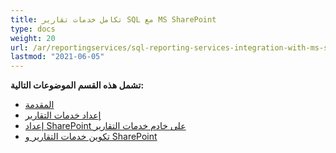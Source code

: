 ```yaml
---
title: تكامل خدمات تقارير SQL مع MS SharePoint
type: docs
weight: 20
url: /ar/reportingservices/sql-reporting-services-integration-with-ms-sharepoint/
lastmod: "2021-06-05"
---
```


**تشمل هذه القسم الموضوعات التالية:**

- [المقدمة](/pdf/ar/reportingservices/introduction/)
- [إعداد خدمات التقارير](/pdf/ar/reportingservices/setting-up-reporting-services/)
- [إعداد SharePoint على خادم خدمات التقارير](/pdf/ar/reportingservices/setting-up-sharepoint-on-reporting-services-server/)
- [تكوين خدمات التقارير و SharePoint](/pdf/ar/reportingservices/reporting-services-and-sharepoint-configuration/)